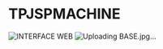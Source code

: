 # TPJSPMACHINE
![INTERFACE WEB](https://github.com/aichaoukdour/TPJSPMACHINE/assets/147880095/4bc8a9e4-6279-41b2-8318-28f323e38fcf)
![Uploading BASE.jpg…]()
